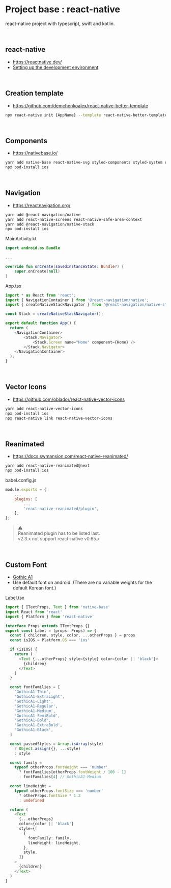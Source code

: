 # Project base : react-native

react-native project with typescript, swift and kotlin.

<br/>

## react-native

- https://reactnative.dev/
- [Setting up the development environment](https://reactnative.dev/docs/0.64/environment-setup)

<br/>

## Creation template

- https://github.com/demchenkoalex/react-native-better-template

```bash
npx react-native init {AppName} --template react-native-better-template
```

<br/>

## Components

- https://nativebase.io/

```bash
yarn add native-base react-native-svg styled-components styled-system react-native-safe-area-context
npx pod-install ios
```

<br/>

## Navigation

- https://reactnavigation.org/

```bash
yarn add @react-navigation/native
yarn add react-native-screens react-native-safe-area-context
yarn add @react-navigation/native-stack
npx pod-install ios
```

MainActivity.kt
```kotlin
import android.os.Bundle

...

override fun onCreate(savedInstanceState: Bundle?) {
    super.onCreate(null)
}
```

App.tsx
```typescript
import * as React from 'react';
import { NavigationContainer } from '@react-navigation/native';
import { createNativeStackNavigator } from '@react-navigation/native-stack';

const Stack = createNativeStackNavigator();

export default function App() {
  return (
    <NavigationContainer>
        <Stack.Navigator>
            <Stack.Screen name="Home" component={Home} />
        </Stack.Navigator>
    </NavigationContainer>
  );
}
```

<br/>

## Vector Icons

- https://github.com/oblador/react-native-vector-icons

```bash
yarn add react-native-vector-icons
npx pod-install ios
npx react-native link react-native-vector-icons
```

<br/>

## Reanimated

- https://docs.swmansion.com/react-native-reanimated/

```bash
yarn add react-native-reanimated@next
npx pod-install ios
```

babel.config.js
```javascript
module.exports = {
    ...
    plugins: [
        ...
        'react-native-reanimated/plugin',
    ],
};
```

> ⚠️   
> Reanimated plugin has to be listed last.  
> v2.3.x not support react-native v0.65.x

<br/>

## Custom Font

- [Gothic A1](https://fonts.google.com/specimen/Gothic+A1)
- Use default font on android.
  (There are no variable weights for the default Korean font.)

Label.tsx
```typescript
import { ITextProps, Text } from 'native-base'
import React from 'react'
import { Platform } from 'react-native'

interface Props extends ITextProps {}
export const Label = (props: Props) => {
  const { children, style, color, ...otherProps } = props
  const isIOS = Platform.OS === 'ios'

  if (isIOS) {
    return (
      <Text {...otherProps} style={style} color={color || 'black'}>
        {children}
      </Text>
    )
  }

  const fontFamilies = [
    'GothicA1-Thin',
    'GothicA1-ExtraLight',
    'GothicA1-Light',
    'GothicA1-Regular',
    'GothicA1-Medium',
    'GothicA1-SemiBold',
    'GothicA1-Bold',
    'GothicA1-ExtraBold',
    'GothicA1-Black',
  ]

  const passedStyles = Array.isArray(style)
    ? Object.assign({}, ...style)
    : style

  const family =
    typeof otherProps.fontWeight === 'number'
      ? fontFamilies[otherProps.fontWeight / 100 - 1]
      : fontFamilies[4] // GothicA1-Medium

  const lineHeight =
    typeof otherProps.fontSize === 'number'
      ? otherProps.fontSize * 1.2
      : undefined

  return (
    <Text
      {...otherProps}
      color={color || 'black'}
      style={[
        {
          fontFamily: family,
          lineHeight: lineHeight,
        },
        style,
      ]}
    >
      {children}
    </Text>
  )
}
```